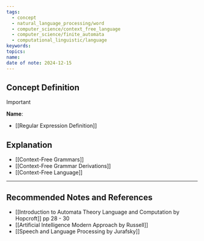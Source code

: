```yaml
---
tags:
  - concept
  - natural_language_processing/word
  - computer_science/context_free_language
  - computer_science/finite_automata
  - computational_linguistic/language
keywords: 
topics: 
name: 
date of note: 2024-12-15
---
```


## Concept Definition

>[!important]
>**Name**: 




- [[Regular Expression Definition]]

## Explanation


- [[Context-Free Grammars]]
- [[Context-Free Grammar Derivations]]
- [[Context-Free Language]]



-----------
##  Recommended Notes and References


- [[Introduction to Automata Theory Language and Computation by Hopcroft]] pp  28 - 30
- [[Artificial Intelligence Modern Approach by Russell]]
- [[Speech and Language Processing by Jurafsky]]